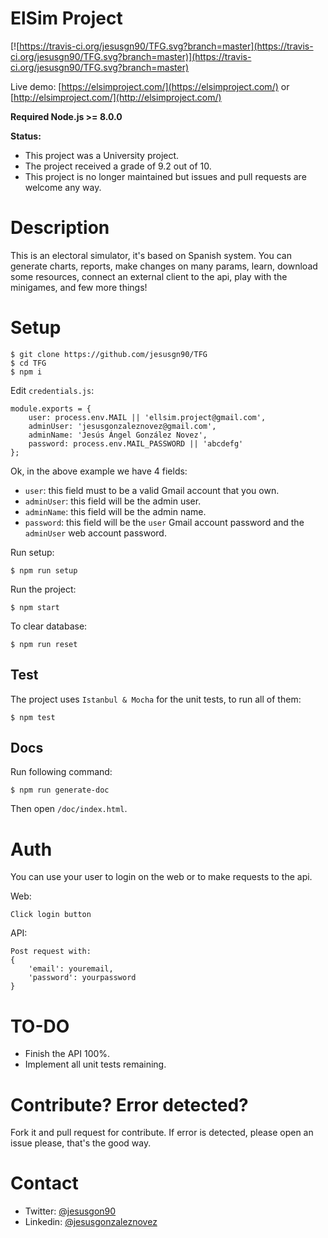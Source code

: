 # ElSim Project

[![https://travis-ci.org/jesusgn90/TFG.svg?branch=master](https://travis-ci.org/jesusgn90/TFG.svg?branch=master)](https://travis-ci.org/jesusgn90/TFG.svg?branch=master)

Live demo: [https://elsimproject.com/](https://elsimproject.com/) or [http://elsimproject.com/](http://elsimproject.com/)

__Required Node.js >= 8.0.0__

__Status:__ 

- This project was a University project. 
- The project received a grade of 9.2 out of 10.
- This project is no longer maintained but issues and pull requests are welcome any way.  

# Description

This is an electoral simulator, it's based on Spanish system. You can generate charts, reports, make changes on many params, learn, download some resources, connect an external client to the api, play with the minigames, and few more things!

# Setup

    $ git clone https://github.com/jesusgn90/TFG 
    $ cd TFG
    $ npm i

Edit `credentials.js`:

    module.exports = {
        user: process.env.MAIL || 'ellsim.project@gmail.com',
        adminUser: 'jesusgonzaleznovez@gmail.com',
        adminName: 'Jesús Ángel González Novez',
        password: process.env.MAIL_PASSWORD || 'abcdefg'
    };

Ok, in the above example we have 4 fields:

- `user`: this field must to be a valid Gmail account that you own.
- `adminUser`: this field will be the admin user.
- `adminName`: this field will be the admin name.
- `password`: this field will be the `user` Gmail account password and the `adminUser` web account password.

Run setup:

    $ npm run setup

Run the project:

    $ npm start

To clear database:

    $ npm run reset

## Test

The project uses `Istanbul & Mocha` for the unit tests, to run all of them:

    $ npm test

## Docs

Run following command: 

    $ npm run generate-doc    

Then open `/doc/index.html`.
        
 
# Auth   
   
You can use your user to login on the web or to make requests to the api. 

Web:

    Click login button

API:

    Post request with:
    {
        'email': youremail,
        'password': yourpassword
    }
    
# TO-DO

- Finish the API 100%.
- Implement all unit tests remaining.

# Contribute? Error detected? 

Fork it and pull request for contribute. If error is detected, please open an issue please, that's the good way.

# Contact

* Twitter: [@jesusgon90](https://twitter.com/jesusgon90)
* Linkedin: [@jesusgonzaleznovez](https://www.linkedin.com/in/jesusgonzaleznovez)

